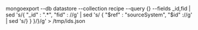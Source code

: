 mongoexport --db datastore --collection recipe --query {} --fields _id,fid | sed 's/{ "_id" : ".*", "fid" : //g' | sed 's/ { "$ref" : "sourceSystem", "$id" ://g' | sed 's/} } }/}/g' > /tmp/ids.json
